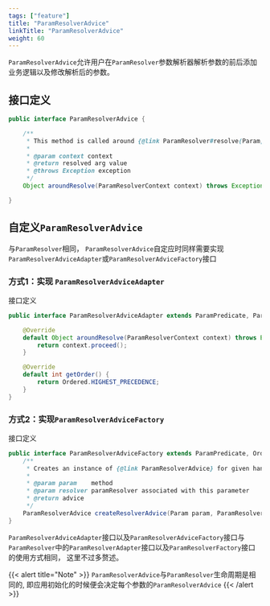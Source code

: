 ```yaml
---
tags: ["feature"]
title: "ParamResolverAdvice"
linkTitle: "ParamResolverAdvice"
weight: 60
---
```


`ParamResolverAdvice`允许用户在`ParamResolver`参数解析器解析参数的前后添加业务逻辑以及修改解析后的参数。

## 接口定义

```java
public interface ParamResolverAdvice {

    /**
     * This method is called around {@link ParamResolver#resolve(Param, RequestContext)}.
     *
     * @param context context
     * @return resolved arg value
     * @throws Exception exception
     */
    Object aroundResolve(ParamResolverContext context) throws Exception;

}
```

## 自定义`ParamResolverAdvice`

与`ParamResolver`相同， `ParamResolverAdvice`自定应时同样需要实现`ParamResolverAdviceAdapter`或`ParamResolverAdviceFactory`接口

### 方式1：实现 `ParamResolverAdviceAdapter`

接口定义

```java
public interface ParamResolverAdviceAdapter extends ParamPredicate, ParamResolverAdvice, Ordered {

    @Override
    default Object aroundResolve(ParamResolverContext context) throws Exception {
        return context.proceed();
    }

    @Override
    default int getOrder() {
        return Ordered.HIGHEST_PRECEDENCE;
    }
}
```

### 方式2：实现`ParamResolverAdviceFactory`

接口定义

```java
public interface ParamResolverAdviceFactory extends ParamPredicate, Ordered {
    /**
     * Creates an instance of {@link ParamResolverAdvice} for given handler method.
     *
     * @param param    method
     * @param resolver paramResolver associated with this parameter
     * @return advice
     */
    ParamResolverAdvice createResolverAdvice(Param param, ParamResolver resolver);
}
```

`ParamResolverAdviceAdapter`接口以及`ParamResolverAdviceFactory`接口与`ParamResolver`中的`ParamResolverAdapter`接口以及`ParamResolverFactory`接口的使用方式相同， 这里不过多赘述。

{{< alert title="Note" >}}
`ParamResolverAdvice`与`ParamResolver`生命周期是相同的, 即应用初始化的时候便会决定每个参数的`ParamResolverAdvice`
{{< /alert >}}
